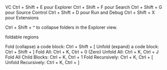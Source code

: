 VC
Ctrl + Shift + E        pour Explorer
Ctrl + Shift + F        pour Search
Ctrl + Shift + G        pour Source Control
Ctrl + Shift + D        pour Run and Debug
Ctrl + Shift + X        pour Extensions
        
Ctrl + Shift + ^        to collapse folders in the Explorer view. 

foldable regions

Fold (collapse) a code block: Ctrl + Shift + [
Unfold (expand) a code block: Ctrl + Shift + ]
Fold All: Ctrl + K, Ctrl + 0 (Zero)
Unfold All: Ctrl + K, Ctrl + J
Fold All Child Blocks: Ctrl + K, Ctrl + 1
Fold Recursively: Ctrl + K, Ctrl + [
Unfold Recursively: Ctrl + K, Ctrl + ]